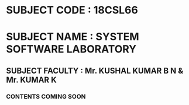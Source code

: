 # SUBJECT CODE : 18CSL66

# SUBJECT NAME : SYSTEM SOFTWARE LABORATORY

## SUBJECT FACULTY : Mr. KUSHAL KUMAR B N & Mr. KUMAR K

### CONTENTS COMING SOON
